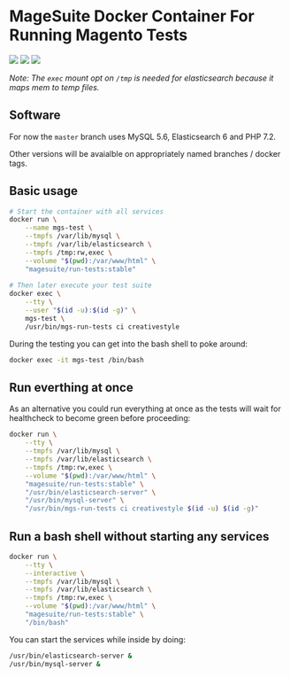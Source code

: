 # MageSuite Docker Container For Running Magento Tests

[![](https://images.microbadger.com/badges/image/magesuite/run-tests:stable.svg)](https://microbadger.com/images/magesuite/run-tests:stable "Docker Image Badge") [![](https://images.microbadger.com/badges/version/magesuite/run-tests:stable.svg)](https://microbadger.com/images/magesuite/run-tests:stable "Docker Image Version Badge")
[![](https://images.microbadger.com/badges/commit/magesuite/run-tests.svg)](https://microbadger.com/images/magesuite/run-tests "Docker Image Commit Badge")

_Note: The `exec` mount opt on `/tmp` is needed for elasticsearch because it maps mem to temp files._

## Software

For now the `master` branch uses MySQL 5.6, Elasticsearch 6 and PHP 7.2.

Other versions will be avaialble on appropriately named branches / docker tags.

## Basic usage

```bash
# Start the container with all services
docker run \
    --name mgs-test \
    --tmpfs /var/lib/mysql \
    --tmpfs /var/lib/elasticsearch \
    --tmpfs /tmp:rw,exec \
    --volume "$(pwd):/var/www/html" \
    "magesuite/run-tests:stable"
    
# Then later execute your test suite
docker exec \
    --tty \
    --user "$(id -u):$(id -g)" \
    mgs-test \
    /usr/bin/mgs-run-tests ci creativestyle
```

During the testing you can get into the bash shell to poke around:

```bash
docker exec -it mgs-test /bin/bash
```

## Run everthing at once

As an alternative you could run everything at once as the 
tests will wait for healthcheck to become green before proceeding:

```bash
docker run \
    --tty \
    --tmpfs /var/lib/mysql \
    --tmpfs /var/lib/elasticsearch \
    --tmpfs /tmp:rw,exec \
    --volume "$(pwd):/var/www/html" \
    "magesuite/run-tests:stable" \
    "/usr/bin/elasticsearch-server" \
    "/usr/bin/mysql-server" \
    "/usr/bin/mgs-run-tests ci creativestyle $(id -u) $(id -g)"
```

## Run a bash shell without starting any services

```bash
docker run \
    --tty \
    --interactive \
    --tmpfs /var/lib/mysql \
    --tmpfs /var/lib/elasticsearch \
    --tmpfs /tmp:rw,exec \
    --volume "$(pwd):/var/www/html" \
    "magesuite/run-tests:stable" \
    "/bin/bash"
```

You can start the services while inside by doing:

```bash
/usr/bin/elasticsearch-server &
/usr/bin/mysql-server &
```

